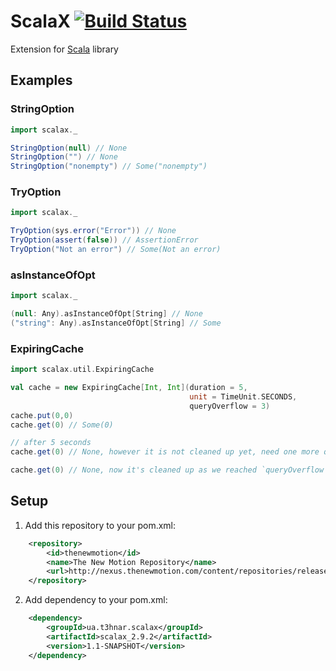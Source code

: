# ScalaX [![Build Status](https://secure.travis-ci.org/t3hnar/scalax.png)](http://travis-ci.org/t3hnar/scalax)

Extension for [Scala](http://www.scala-lang.org) library

## Examples

### StringOption

```scala
import scalax._

StringOption(null) // None
StringOption("") // None
StringOption("nonempty") // Some("nonempty")
```

### TryOption

```scala
import scalax._

TryOption(sys.error("Error")) // None
TryOption(assert(false)) // AssertionError
TryOption("Not an error") // Some(Not an error)
```

### asInstanceOfOpt

```scala
import scalax._

(null: Any).asInstanceOfOpt[String] // None
("string": Any).asInstanceOfOpt[String] // Some
```

### ExpiringCache

```scala
import scalax.util.ExpiringCache

val cache = new ExpiringCache[Int, Int](duration = 5,
                                        unit = TimeUnit.SECONDS,
                                        queryOverflow = 3)
cache.put(0,0)
cache.get(0) // Some(0)

// after 5 seconds
cache.get(0) // None, however it is not cleaned up yet, need one more query to go

cache.get(0) // None, now it's cleaned up as we reached `queryOverflow` limit
```

## Setup

1. Add this repository to your pom.xml:
```xml
    <repository>
        <id>thenewmotion</id>
        <name>The New Motion Repository</name>
        <url>http://nexus.thenewmotion.com/content/repositories/releases-public</url>
    </repository>
```

2. Add dependency to your pom.xml:
```xml
    <dependency>
        <groupId>ua.t3hnar.scalax</groupId>
        <artifactId>scalax_2.9.2</artifactId>
        <version>1.1-SNAPSHOT</version>
    </dependency>
```